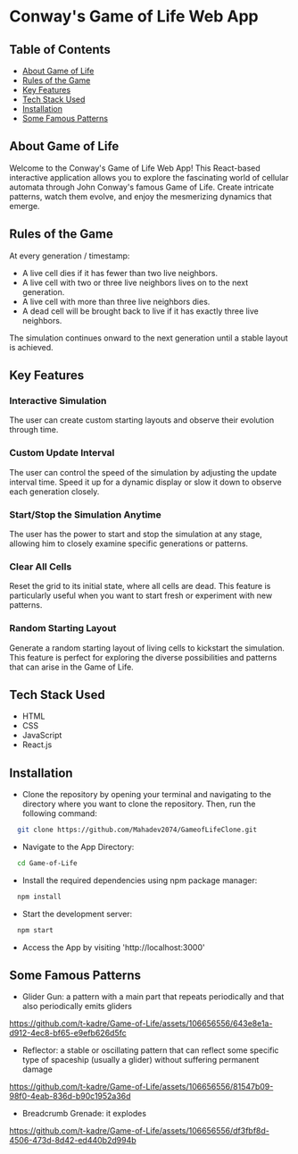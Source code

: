 # Conway's Game of Life Web App

## Table of Contents
* [About Game of Life](#about-game-of-life)
* [Rules of the Game](#rules-of-the-game)
* [Key Features](#key-features)
* [Tech Stack Used](#tech-stack-used)
* [Installation](#installation)
* [Some Famous Patterns](#some-famous-patterns)


## About Game of Life
Welcome to the Conway's Game of Life Web App! This React-based interactive application allows you to explore the fascinating world of cellular automata through John Conway's famous Game of Life. Create intricate patterns, watch them evolve, and enjoy the mesmerizing dynamics that emerge.

## Rules of the Game
At every generation / timestamp:
- A live cell dies if it has fewer than two live neighbors.
- A live cell with two or three live neighbors lives on to the next generation.
- A live cell with more than three live neighbors dies.
- A dead cell will be brought back to live if it has exactly three live neighbors.

The simulation continues onward to the next generation until a stable layout is achieved.

## Key Features
### Interactive Simulation
The user can create custom starting layouts and observe their evolution through time.

### Custom Update Interval
The user can control the speed of the simulation by adjusting the update interval time. Speed it up for a dynamic display or slow it down to observe each generation closely.

### Start/Stop the Simulation Anytime
The user has the power to start and stop the simulation at any stage, allowing him to closely examine specific generations or patterns.

### Clear All Cells
Reset the grid to its initial state, where all cells are dead. This feature is particularly useful when you want to start fresh or experiment with new patterns.

### Random Starting Layout
Generate a random starting layout of living cells to kickstart the simulation. This feature is perfect for exploring the diverse possibilities and patterns that can arise in the Game of Life.
 

## Tech Stack Used
- HTML
- CSS
- JavaScript
- React.js

## Installation

- Clone the repository by opening your terminal and navigating to the directory where you want to clone the repository. Then, run the following command:
```bash
  git clone https://github.com/Mahadev2074/GameofLifeClone.git

```

- Navigate to the App Directory:
```bash
  cd Game-of-Life
```

- Install the required dependencies using npm package manager:
```bash
  npm install
```
- Start the development server:
```bash
  npm start
```
- Access the App by visiting 'http://localhost:3000' 


## Some Famous Patterns

- Glider Gun: a pattern with a main part that repeats periodically and that also periodically emits gliders


https://github.com/t-kadre/Game-of-Life/assets/106656556/643e8e1a-d912-4ec8-bf65-e9efb626d5fc




- Reflector: a stable or oscillating pattern that can reflect some specific type of spaceship (usually a glider) without suffering permanent damage



https://github.com/t-kadre/Game-of-Life/assets/106656556/81547b09-98f0-4eab-836d-b90c1952a36d



- Breadcrumb Grenade: it explodes



https://github.com/t-kadre/Game-of-Life/assets/106656556/df3fbf8d-4506-473d-8d42-ed440b2d994b





